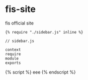 fis-site
========

fis official site

```
{% require "./sidebar.js" inline %}
```

```
// sidebar.js

context
require
module
exports
```



{% script %}
eee
{% endscript %}